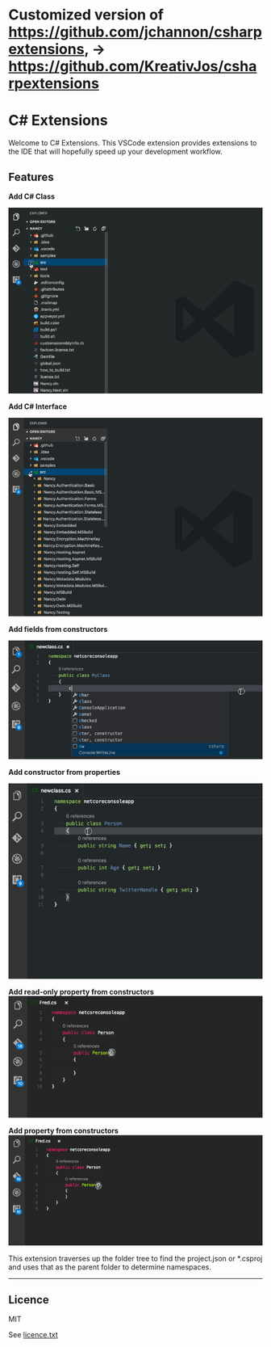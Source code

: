 # Customized version of https://github.com/jchannon/csharpextensions, -> https://github.com/KreativJos/csharpextensions

# C# Extensions

Welcome to C# Extensions.  This VSCode extension provides extensions to the IDE that will hopefully speed up your development workflow.

## Features

**Add C# Class**

![Add C# Class](./featureimages/newclass.gif)

**Add C# Interface**

![Add C# Interface](./featureimages/newinterface.gif)

**Add fields from constructors**

![Add fields from constructors](./featureimages/fieldfromctor.gif)

**Add constructor from properties**

![Add constructor from properties](./featureimages/ctorfromprop.gif)

**Add read-only property from constructors**
![Add read-only property from constructors](./featureimages/propfromctor.gif)

**Add property from constructors**
![Add property from constructors](./featureimages/fullpropfromctor.gif)


This extension traverses up the folder tree to find the project.json or *.csproj and uses that as the parent folder to determine namespaces.


-----------------------------------------------------------------------------------------------------------

## Licence 

MIT  

See [licence.txt](./licence.txt)
